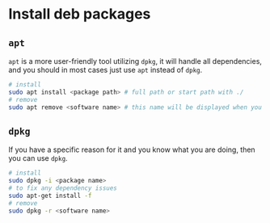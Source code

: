 # Install deb packages

## `apt`

`apt` is a more user-friendly tool utilizing `dpkg`, it will handle all dependencies, and you should in most cases just use `apt` instead of `dpkg`.

```bash
# install
sudo apt install <package path> # full path or start path with ./
# remove
sudo apt remove <software name> # this name will be displayed when you install the package
```

## `dpkg`

If you have a specific reason for it and you know what you are doing, then you can use `dpkg`.

```bash
# install
sudo dpkg -i <package name>
# to fix any dependency issues
sudo apt-get install -f
# remove
sudo dpkg -r <software name>
```
